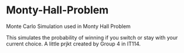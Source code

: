 # Monty-Hall-Problem
Monte Carlo Simulation used in Monty Hall Problem

This simulates the probability of winning if you switch or stay with your current choice.
A little prjkt created by Group 4 in IT114.

